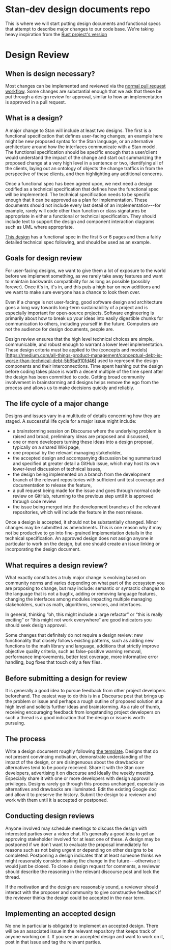 # Stan-dev design documents repo
This is where we will start putting design documents and functional specs that attempt to describe major changes to our code base. We're taking heavy inspiration from the [Rust project's version](https://github.com/rust-lang/rfcs)

# Design Review

## When is design necessary?

Most changes can be implemented and reviewed via the [normal pull request workflow](https://github.com/stan-dev/math/wiki/Developer-Doc#pull-requests). Some changes are substantial enough that we ask that these be put through a design review for approval, similar to how an implementation is approved in a pull request.

## What is a design?

A major change to Stan will include at least two designs. The first is a functional specification that defines user-facing changes; an example here might be new proposed syntax for the Stan language, or an alternative architecture around how the interfaces communicate with a Stan model. The functional specification should be specific enough that a user/client would understand the impact of the change and start out summarizing the proposed change at a very high level in a sentence or two, identifying all of the clients, laying out an ontology of objects the change traffics in from the perspective of these clients, and then highlighting any additional concerns.

Once a functional spec has been agreed upon, we next need a design codified as a technical specification that defines how the functional spec will be implemented. The technical specification needs to be specific enough that it can be approved as a plan for implementation. These documents should not include every last detail of an implementation---for example, rarely will code other than function or class signatures be appropriate in either a functional or technical specification. They should include text to support the design and component interaction diagrams such as UML where appropriate.

[This design](https://github.com/stan-dev/design-docs/blob/master/designs/0001-logger-io.md) has a functional spec in the first 5 or 6 pages and then a fairly detailed technical spec following, and should be used as an example.

## Goals for design review

For user-facing designs, we want to give them a lot of exposure to the world before we implement something, as we rarely take away features and want to maintain backwards compatibility for as long as possible (possibly forever). Once it's in, it's in, and this puts a high bar on new additions and we want to make sure everyone has a chance to look them over.

Even if a change is not user-facing, good software design and architecture goes a long way towards long-term sustainability of a project and is especially important for open-source projects. Software engineering is primarily about how to break up your ideas into easily digestible chunks for communication to others, including yourself in the future.  Computers are not the audience for design documents, people are.

Design review ensures that the high level technical choices are simple, communicable, and robust enough to warrant a lower level implementation.  These design criteria must be applied to the (concepts and models)[https://medium.com/all-things-product-management/conceptual-debt-is-worse-than-technical-debt-5b65a910fd46] used to represent the design components and their interconnections.  Time spent hashing out the design before coding takes place is worth a decent multiple of the time spent after the design has been committed to code. Getting broad community involvement in brainstorming and designs helps remove the ego from the process and allows us to make decisions quickly and reliably.

## The life cycle of a major change

Designs and issues vary in a multitude of details concerning how they are staged.  A successful life cycle for a major issue might include:

* a brainstorming session on Discourse where the underlying problem is raised and broad, preliminary ideas are proposed and discussed,
* one or more developers turning these ideas into a design proposal, typically on a shared Wiki page,
* one proposal by the relevant managing stakeholder,
* the accepted design and accompanying discussion being summarized and specified at greater detail a GitHub issue, which may host its own lower-level discussion of technical issues,
* the design being implemented on a branch from the development branch of the relevant repositories with sufficient unit test coverage and documentation to release the feature,
* a pull request being made for the issue and goes through normal code review on GitHub, returning to the previous step until it is approved through code review
* the issue being merged into the development branches of the relevant repositories, which will include the feature in the next release.

Once a design is accepted, it should not be substantially changed. Minor changes may be submitted as amendments.  This is one reason why it may not be productive to go into fine-grained implementation details in the technical specification.  An approved design does not assign anyone in particular to work on the design, but one should create an issue linking or incorporating the design document.

## What requires a design review?

What exactly constitutes a truly major change is evolving based on community norms and varies depending on what part of the ecosystem you are proposing to change, but may include:
semantic or syntactic changes to the language that is not a bugfix,
adding or removing language features,
changing the interfaces among modules impacting multiple managing stakeholders, such as math, algorithms, services, and interfaces.

In general, thinking “oh, this might include a large refactor” or “this is really exciting” or “this might not work everywhere” are good indicators you should seek design approval.

Some changes that definitely do not require a design review:
new functionality that closely follows existing patterns, such as adding new functions to the math library and language,
additions that strictly improve objective quality criteria, such as false-positive warning removal, performance improvements, better test coverage, more informative error handling,
bug fixes that touch only a few files.

## Before submitting a design for review

It is generally a good idea to pursue feedback from other project developers beforehand.  The easiest way to do this is in a Discourse post that brings up the problem or issue and perhaps a rough outline of proposed solution at a high level and solicits further ideas and brainstorming. As a rule of thumb, receiving encouraging feedback from longstanding project developers on such a thread is a good indication that the design or issue is worth pursuing.

## The process

Write a design document roughly following [the template](0000-template.md). Designs that do not present convincing motivation, demonstrate understanding of the impact of the design, or are disingenuous about the drawbacks or alternatives tend to be poorly received.
Share it with the Stan core developers, advertising it on discourse and ideally the weekly meeting. Especially share it with one or more developers with design approval privileges.
Designs rarely go through this process unchanged, especially as alternatives and drawbacks are illuminated. Edit the existing Google doc and allow it to preserve the history.
Submit the design to a reviewer and work with them until it is accepted or postponed.

## Conducting design reviews

Anyone involved may schedule meetings to discuss the design with interested parties over a video chat. It’s generally a good idea to get an approving stakeholder involved for at least one of these. A design may be postponed if we don’t want to evaluate the proposal immediately for reasons such as not being urgent or depending on other designs to be completed.  Postponing a design indicates that at least someone thinks we might reasonably consider making the change in the future---otherwise it would just be closed. To close a design request for comments, a reviewer should describe the reasoning in the relevant discourse post and lock the thread.

If the motivation and the design are reasonably sound, a reviewer should interact with the proposer and community to give constructive feedback if the reviewer thinks the design could be accepted in the near term.

## Implementing an accepted design

No one in particular is obligated to implement an accepted design.  There will be an associated issue in the relevant repository that keeps track of anyone working on it. If you see an accepted design and want to work on it, post in that issue and tag the relevant parties.

